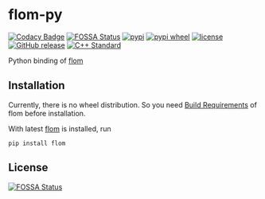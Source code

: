 # flom-py

[![Codacy Badge](https://api.codacy.com/project/badge/Grade/1e2e77e6f5f84d06a567aad4f49c05d0)](https://app.codacy.com/app/coord-e/flom-py?utm_source=github.com&utm_medium=referral&utm_content=MonoMotion/flom-py&utm_campaign=Badge_Grade_Dashboard)
[![FOSSA Status](https://app.fossa.io/api/projects/git%2Bgithub.com%2FDeepL2%2Fflom-py.svg?type=shield)](https://app.fossa.io/projects/git%2Bgithub.com%2FDeepL2%2Fflom-py?ref=badge_shield)
[![pypi](https://img.shields.io/pypi/v/flom.svg)](https://pypi.org/project/flom/)
[![pypi wheel](https://img.shields.io/pypi/wheel/flom.svg?style=flat-square)](https://pypi.org/project/flom/)
[![license](https://img.shields.io/github/license/MonoMotion/flom-py.svg?style=flat-square)](COPYING)
[![GitHub release](https://img.shields.io/github/release/MonoMotion/flom-py.svg?style=flat-square)](https://github.com/MonoMotion/flom-py/releases)
[![C++ Standard](https://img.shields.io/badge/C%2B%2B-17-brightgreen.svg?style=flat-square)](https://isocpp.org/std/status)


Python binding of [flom](https://github.com/MonoMotion/flom)


## Installation

Currently, there is no wheel distribution. So you need [Build Requirements](https://github.com/MonoMotion/flom#build-requirements) of flom before installation.

With latest [flom](https://github.com/MonoMotion/flom) is installed, run

```shell
pip install flom
```

## License
[![FOSSA Status](https://app.fossa.io/api/projects/git%2Bgithub.com%2FDeepL2%2Fflom-py.svg?type=large)](https://app.fossa.io/projects/git%2Bgithub.com%2FDeepL2%2Fflom-py?ref=badge_large)
